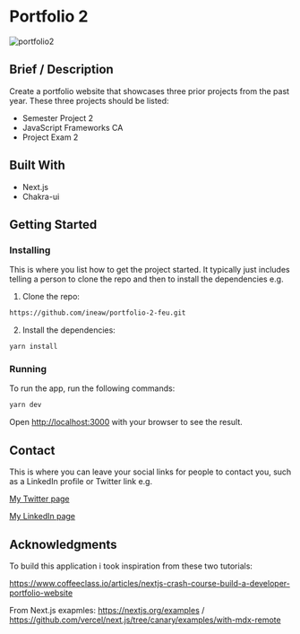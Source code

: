 # Portfolio 2

![portfolio2](https://user-images.githubusercontent.com/70141648/173202369-78552031-788b-4249-a5a1-f3c5470f7591.png)


## Brief / Description
Create a portfolio website that showcases three prior projects from the past year.
These three projects should be listed:

   - Semester Project 2
   - JavaScript Frameworks CA
   - Project Exam 2


## Built With


- Next.js
- Chakra-ui

## Getting Started

### Installing

This is where you list how to get the project started. It typically just includes telling a person to clone the repo and then to install the dependencies e.g.

1. Clone the repo:

```bash
https://github.com/ineaw/portfolio-2-feu.git
```

2. Install the dependencies:

```
yarn install
```

### Running


To run the app, run the following commands:

```bash
yarn dev
```
Open [http://localhost:3000](http://localhost:3000) with your browser to see the result.

## Contact

This is where you can leave your social links for people to contact you, such as a LinkedIn profile or Twitter link e.g.

[My Twitter page](www.twitter.com)

[My LinkedIn page](www.linkedin.com)

## Acknowledgments

To build this application i took inspiration from these two tutorials:

https://www.coffeeclass.io/articles/nextjs-crash-course-build-a-developer-portfolio-website

From Next.js exapmles: https://nextjs.org/examples / https://github.com/vercel/next.js/tree/canary/examples/with-mdx-remote
